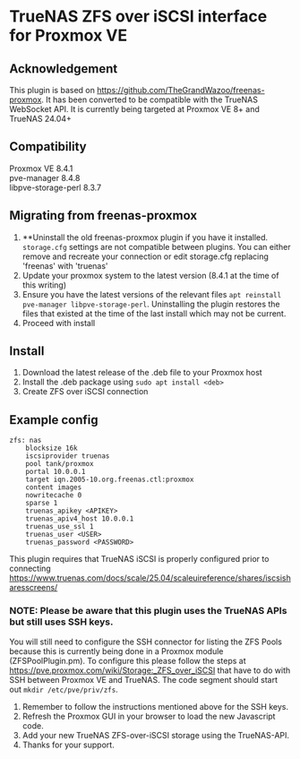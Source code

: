 # TrueNAS ZFS over iSCSI interface for Proxmox VE

## Acknowledgement
This plugin is based on https://github.com/TheGrandWazoo/freenas-proxmox. It has been converted to be compatible with the TrueNAS WebSocket API. It is currently being targeted at Proxmox VE 8+ and TrueNAS 24.04+

## Compatibility
Proxmox VE 8.4.1  
pve-manager 8.4.8  
libpve-storage-perl 8.3.7  

## Migrating from freenas-proxmox
1. **Uninstall the old freenas-proxmox plugin if you have it installed. `storage.cfg` settings are not compatible between plugins. You can either remove and recreate your connection or edit storage.cfg replacing 'freenas' with 'truenas'
3. Update your proxmox system to the latest version (8.4.1 at the time of this writing)
4. Ensure you have the latest versions of the relevant files `apt reinstall pve-manager libpve-storage-perl`. Uninstalling the plugin restores the files that existed at the time of the last install which may not be current. 
5. Proceed with install

## Install
1. Download the latest release of the .deb file to your Proxmox host
2. Install the .deb package using `sudo apt install <deb>`
3. Create ZFS over iSCSI connection

## Example config
```
zfs: nas
    blocksize 16k
    iscsiprovider truenas
    pool tank/proxmox
    portal 10.0.0.1
    target iqn.2005-10.org.freenas.ctl:proxmox
    content images
    nowritecache 0
    sparse 1
    truenas_apikey <APIKEY>
    truenas_apiv4_host 10.0.0.1
    truenas_use_ssl 1
    truenas_user <USER>
    truenas_password <PASSWORD>
```

This plugin requires that TrueNAS iSCSI is properly configured prior to connecting
https://www.truenas.com/docs/scale/25.04/scaleuireference/shares/iscsisharesscreens/

### NOTE: Please be aware that this plugin uses the TrueNAS APIs but still uses SSH keys.
You will still need to configure the SSH connector for listing the ZFS Pools because this is currently being done in a Proxmox module (ZFSPoolPlugin.pm). To configure this please follow the steps at https://pve.proxmox.com/wiki/Storage:_ZFS_over_iSCSI that have to do with SSH between Proxmox VE and TrueNAS. The code segment should start out `mkdir /etc/pve/priv/zfs`.
1. Remember to follow the instructions mentioned above for the SSH keys.
2. Refresh the Proxmox GUI in your browser to load the new Javascript code.
3. Add your new TrueNAS ZFS-over-iSCSI storage using the TrueNAS-API.
4. Thanks for your support.
